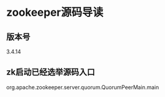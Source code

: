 # zookeeper源码导读

## 版本号

3.4.14

## zk启动已经选举源码入口

org.apache.zookeeper.server.quorum.QuorumPeerMain.main
